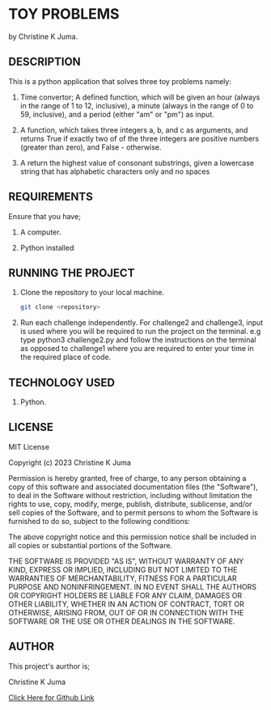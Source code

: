 
# TOY PROBLEMS

by Christine K Juma.

  ## DESCRIPTION

This is a python application that solves three toy problems namely:

1. Time convertor; A defined  function, which will be given an hour (always in the range of 1 to 12, inclusive), a minute (always in the range of 0 to 59, inclusive), and a period (either "am" or "pm") as input.

2. A function, which takes three integers a, b, and c as arguments, and returns True if exactly two of of the three integers are positive numbers (greater than zero), and False - otherwise.

3. A return the highest value of consonant substrings, given a lowercase string that has alphabetic characters only and no spaces

  ## REQUIREMENTS

Ensure that you have;

1. A computer. 

2. Python installed


  ## RUNNING THE PROJECT

1. Clone the repository to your local machine. 

   ```bash
   git clone <repository>
   ``` 


2. Run each challenge independently. For challenge2 and challenge3, input is used where you will be required to run the project on the terminal. e.g type python3 challenge2.py and follow the instructions on the terminal as opposed to challenge1 where you are required to enter your time in the required place of code.


 ## TECHNOLOGY USED

 1. Python.

## LICENSE

MIT License

Copyright (c) 2023 Christine K Juma

Permission is hereby granted, free of charge, to any person obtaining a copy
of this software and associated documentation files (the "Software"), to deal
in the Software without restriction, including without limitation the rights
to use, copy, modify, merge, publish, distribute, sublicense, and/or sell
copies of the Software, and to permit persons to whom the Software is
furnished to do so, subject to the following conditions:

The above copyright notice and this permission notice shall be included in all
copies or substantial portions of the Software.

THE SOFTWARE IS PROVIDED "AS IS", WITHOUT WARRANTY OF ANY KIND, EXPRESS OR
IMPLIED, INCLUDING BUT NOT LIMITED TO THE WARRANTIES OF MERCHANTABILITY,
FITNESS FOR A PARTICULAR PURPOSE AND NONINFRINGEMENT. IN NO EVENT SHALL THE
AUTHORS OR COPYRIGHT HOLDERS BE LIABLE FOR ANY CLAIM, DAMAGES OR OTHER
LIABILITY, WHETHER IN AN ACTION OF CONTRACT, TORT OR OTHERWISE, ARISING FROM,
OUT OF OR IN CONNECTION WITH THE SOFTWARE OR THE USE OR OTHER DEALINGS IN THE
SOFTWARE.


## AUTHOR

This project's aurthor is;

  Christine K Juma

[Click Here for Github Link](https://github.com/christine-M9)
